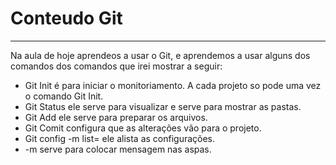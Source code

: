 # Conteudo Git
---
Na aula de hoje aprendeos a usar o Git, e aprendemos a usar alguns dos comandos dos comandos que irei mostrar a seguir:
- Git Init é para iniciar o monitoriamento. A cada projeto so pode uma vez o comando Git Init.
- Git Status ele serve para visualizar e serve para mostrar as pastas.
-  Git Add ele serve para preparar os arquivos.
- Git Comit configura que as alterações vão para o projeto.
-  Git config -m list= ele alista as configurações.
- -m serve para colocar mensagem nas aspas.